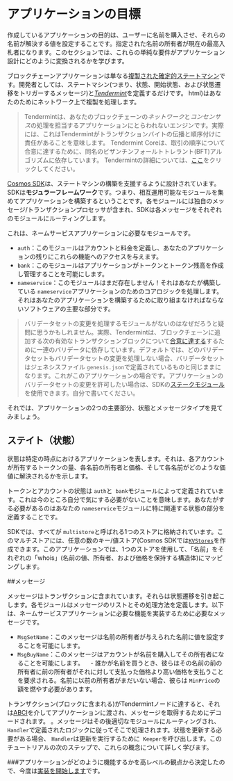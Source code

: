 # アプリケーションの目標

作成しているアプリケーションの目的は、ユーザーに名前を購入させ、それらの名前が解決する値を設定することです。指定された名前の所有者が現在の最高入札者になります。このセクションでは、これらの単純な要件がアプリケーション設計にどのように変換されるかを学びます。

ブロックチェーンアプリケーションは単なる[複製された確定的ステートマシン](https://en.wikipedia.org/wiki/State_machine_replication)です。開発者としては、ステートマシン(つまり、状態、開始状態、および状態遷移をトリガーするメッセージ)と[*Tendermint*](https://tendermint.com/docs/introduction/introduction)を定義するだけです。 html)はあなたのためにネットワーク上で複製を処理します。

> Tendermintは、あなたのブロックチェーンの*ネットワーク*と*コンセンサス*の処理を担当するアプリケーションにとらわれないエンジンです。実際には、これはTendermintがトランザクションバイトの伝播と順序付けに責任があることを意味します。 Tendermint Coreは、取引の順序について合意に達するために、同名のビザンチンフォールトトレラント(BFT)アルゴリズムに依存しています。 Tendermintの詳細については、[ここ](https://tendermint.com/docs/introduction/introduction.html)をクリックしてください。

[Cosmos SDK](https://github.com/cosmos/cosmos-sdk/)は、ステートマシンの構築を支援するように設計されています。 SDKは**モジュラーフレームワーク**です。つまり、相互運用可能なモジュールを集めてアプリケーションを構築するということです。各モジュールには独自のメッセージ/トランザクションプロセッサが含まれ、SDKは各メッセージをそれぞれのモジュールにルーティングします。

これは、ネームサービスアプリケーションに必要なモジュールです。
 -  `auth`：このモジュールはアカウントと料金を定義し、あなたのアプリケーションの残りにこれらの機能へのアクセスを与えます。
 -  `bank`：このモジュールはアプリケーションがトークンとトークン残高を作成し管理することを可能にします。
 -  `nameservice`：このモジュールはまだ存在しません！それはあなたが構築している `nameservice`アプリケーションのためのコアロジックを処理します。それはあなたのアプリケーションを構築するために取り組まなければならないソフトウェアの主要な部分です。

>バリデータセットの変更を処理するモジュールがないのはなぜだろうと疑問に思うかもしれません。実際、Tendermintは、ブロックチェーンに追加する次の有効なトランザクションブロックについて[合意に達する](https://tendermint.com/docs/introduction/introduction.html#consensus-overview)するために一連のバリデータに依存しています。デフォルトでは、どのバリデータセットもバリデータセットの変更を処理しない場合、バリデータセットはジェネシスファイル `genesis.json`で定義されているものと同じままになります。これがこのアプリケーションの場合です。アプリケーションのバリデータセットの変更を許可したい場合は、SDKの[ステークモジュール](https://github.com/cosmos/cosmos-sdk/tree/master/x/staking)を使用できます。自分で書いてください。

それでは、アプリケーションの2つの主要部分、状態とメッセージタイプを見てみましょう。

## ステイト（状態）

状態は特定の時点におけるアプリケーションを表します。それは、各アカウントが所有するトークンの量、各名前の所有者と価格、そして各名前がどのような価値に解決されるかを示します。

トークンとアカウントの状態は `auth`と` bank`モジュールによって定義されています。これは今のところ自分で気にする必要がないことを意味します。あなたがする必要があるのはあなたの `nameservice`モジュールに特に関連する状態の部分を定義することです。

SDKでは、すべてが `multistore`と呼ばれる1つのストアに格納されています。このマルチストアには、任意の数のキー/値ストア(Cosmos SDKでは[`KVStores`](https://godoc.org/github.com/cosmos/cosmos-sdk/types#KVStoreと呼ばれる)を作成できます。このアプリケーションでは、1つのストアを使用して、「名前」をそれぞれの「whois」(名前の値、所有者、および価格を保持する構造体)にマッピングします。

##メッセージ

メッセージはトランザクションに含まれています。それらは状態遷移を引き起こします。各モジュールはメッセージのリストとその処理方法を定義します。以下は、ネームサービスアプリケーションに必要な機能を実装するために必要なメッセージです。

 -  `MsgSetName`：このメッセージは名前の所有者が与えられた名前に値を設定することを可能にします。
 -  `MsgBuyName`：このメッセージはアカウントが名前を購入してその所有者になることを可能にします。
   - 誰かが名前を買うとき、彼らはその名前の前の所有者に前の所有者がそれに対して支払った価格より高い価格を支払うことを要求される。名前に以前の所有者がまだいない場合、彼らは `MinPrice`の額を燃やす必要があります。

トランザクション(ブロックに含まれる)がTendermintノードに達すると、それは[ABCI](https://github.com/tendermint/tendermint/tree/master/abci)を介してアプリケーションに渡され、メッセージを取得するためにデコードされます。 。メッセージはその後適切なモジュールにルーティングされ、 `Handler`で定義されたロジックに従ってそこで処理されます。状態を更新する必要がある場合、 `Handler`は更新を実行するために` Keeper`を呼び出します。このチュートリアルの次のステップで、これらの概念について詳しく学びます。

###アプリケーションがどのように機能するかを高レベルの観点から決定したので、今度は[実装を開始します](app-init.md)です。